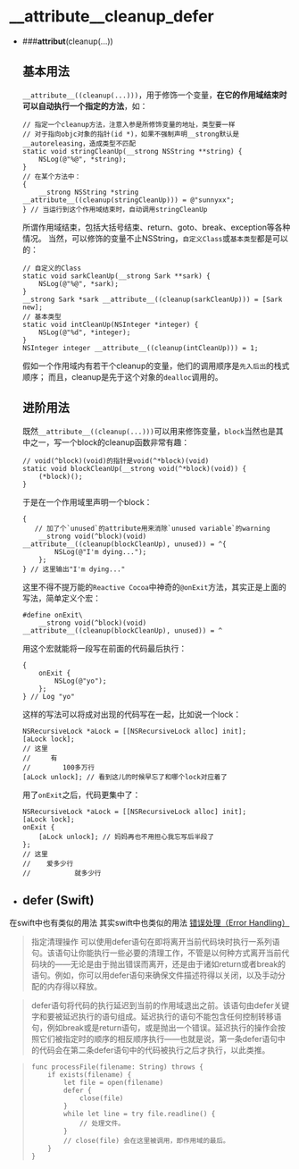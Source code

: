 # __attribute__cleanup_defer


* ###__attribut__(cleanup(...))

  ## 基本用法

  `__attribute__((cleanup(...)))`，用于修饰一个变量，**在它的作用域结束时可以自动执行一个指定的方法**，如：

  ```
  // 指定一个cleanup方法，注意入参是所修饰变量的地址，类型要一样
  // 对于指向objc对象的指针(id *)，如果不强制声明__strong默认是__autoreleasing，造成类型不匹配
  static void stringCleanUp(__strong NSString **string) {
      NSLog(@"%@", *string);
  }
  // 在某个方法中：
  {
      __strong NSString *string __attribute__((cleanup(stringCleanUp))) = @"sunnyxx";
  } // 当运行到这个作用域结束时，自动调用stringCleanUp
  ```

  所谓作用域结束，包括大括号结束、return、goto、break、exception等各种情况。
  当然，可以修饰的变量不止NSString，`自定义Class`或`基本类型`都是可以的：

  ```
  // 自定义的Class
  static void sarkCleanUp(__strong Sark **sark) {
      NSLog(@"%@", *sark);
  }
  __strong Sark *sark __attribute__((cleanup(sarkCleanUp))) = [Sark new];
  // 基本类型
  static void intCleanUp(NSInteger *integer) {
      NSLog(@"%d", *integer);
  }
  NSInteger integer __attribute__((cleanup(intCleanUp))) = 1;
  ```

  假如一个作用域内有若干个cleanup的变量，他们的调用顺序是`先入后出`的栈式顺序；
  而且，cleanup是先于这个对象的`dealloc`调用的。

  ## 进阶用法

  既然`__attribute__((cleanup(...)))`可以用来修饰变量，`block`当然也是其中之一，写一个block的cleanup函数非常有趣：

  ```
  // void(^block)(void)的指针是void(^*block)(void)
  static void blockCleanUp(__strong void(^*block)(void)) {
      (*block)();
  }
  ```

  于是在一个作用域里声明一个block：

  ```
  {
     // 加了个`unused`的attribute用来消除`unused variable`的warning
      __strong void(^block)(void) __attribute__((cleanup(blockCleanUp), unused)) = ^{
          NSLog(@"I'm dying...");
      };
  } // 这里输出"I'm dying..."
  ```

  这里不得不提万能的`Reactive Cocoa`中神奇的`@onExit`方法，其实正是上面的写法，简单定义个宏：

  ```
  #define onExit\
      __strong void(^block)(void) __attribute__((cleanup(blockCleanUp), unused)) = ^
  ```

  用这个宏就能将一段写在前面的代码最后执行： 

  ```
  {
      onExit {
          NSLog(@"yo");
      };
  } // Log "yo"
  ```

  这样的写法可以将成对出现的代码写在一起，比如说一个lock：

  ```
  NSRecursiveLock *aLock = [[NSRecursiveLock alloc] init];
  [aLock lock];
  // 这里
  //     有
  //        100多万行
  [aLock unlock]; // 看到这儿的时候早忘了和哪个lock对应着了
  ```

  用了`onExit`之后，代码更集中了：

  ```
  NSRecursiveLock *aLock = [[NSRecursiveLock alloc] init];
  [aLock lock];
  onExit {
      [aLock unlock]; // 妈妈再也不用担心我忘写后半段了
  };
  // 这里
  //    爱多少行
  //           就多少行
  ```

* ## defer  (Swift)

在swift中也有类似的用法
其实swift中也类似的用法 [错误处理（Error Handling）](https://link.jianshu.com/?t=http://wiki.jikexueyuan.com/project/swift/chapter2/18_Error_Handling.html)

> 指定清理操作
> 可以使用defer语句在即将离开当前代码块时执行一系列语句。该语句让你能执行一些必要的清理工作，不管是以何种方式离开当前代码块的——无论是由于抛出错误而离开，还是由于诸如return或者break的语句。例如，你可以用defer语句来确保文件描述符得以关闭，以及手动分配的内存得以释放。

> defer语句将代码的执行延迟到当前的作用域退出之前。该语句由defer关键字和要被延迟执行的语句组成。延迟执行的语句不能包含任何控制转移语句，例如break或是return语句，或是抛出一个错误。延迟执行的操作会按照它们被指定时的顺序的相反顺序执行——也就是说，第一条defer语句中的代码会在第二条defer语句中的代码被执行之后才执行，以此类推。

> ```
> func processFile(filename: String) throws {
>     if exists(filename) {
>         let file = open(filename)
>         defer {
>             close(file)
>         }
>         while let line = try file.readline() {
>             // 处理文件。
>         }
>         // close(file) 会在这里被调用，即作用域的最后。
>     }
> }
> ```


